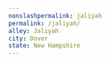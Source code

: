 ```yaml
---
﻿nonslashpermalink: jaliyah
permalink: /jaliyah/
alley: Jaliyah
city: Dover
state: New Hampshire
---
```

